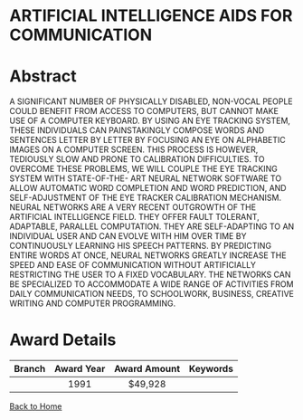 
ARTIFICIAL INTELLIGENCE AIDS FOR COMMUNICATION
==============================================

# Abstract


A SIGNIFICANT NUMBER OF PHYSICALLY DISABLED, NON-VOCAL PEOPLE COULD BENEFIT FROM ACCESS TO COMPUTERS, BUT CANNOT MAKE USE OF A COMPUTER KEYBOARD. BY USING AN EYE TRACKING SYSTEM, THESE INDIVIDUALS CAN PAINSTAKINGLY COMPOSE WORDS AND SENTENCES LETTER BY LETTER BY FOCUSING AN EYE ON ALPHABETIC IMAGES ON A COMPUTER SCREEN. THIS PROCESS IS HOWEVER, TEDIOUSLY SLOW AND PRONE TO CALIBRATION DIFFICULTIES. TO OVERCOME THESE PROBLEMS, WE WILL COUPLE THE EYE TRACKING SYSTEM WITH STATE-OF-THE- ART NEURAL NETWORK SOFTWARE TO ALLOW AUTOMATIC WORD COMPLETION AND WORD PREDICTION, AND SELF-ADJUSTMENT OF THE EYE TRACKER CALIBRATION MECHANISM. NEURAL NETWORKS ARE A VERY RECENT OUTGROWTH OF THE ARTIFICIAL INTELLIGENCE FIELD. THEY OFFER FAULT TOLERANT, ADAPTABLE, PARALLEL COMPUTATION. THEY ARE SELF-ADAPTING TO AN INDIVIDUAL USER AND CAN EVOLVE WITH HIM OVER TIME BY CONTINUOUSLY LEARNING HIS SPEECH PATTERNS. BY PREDICTING ENTIRE WORDS AT ONCE, NEURAL NETWORKS GREATLY INCREASE THE SPEED AND EASE OF COMMUNICATION WITHOUT ARTIFICIALLY RESTRICTING THE USER TO A FIXED VOCABULARY. THE NETWORKS CAN BE SPECIALIZED TO ACCOMMODATE A WIDE RANGE OF ACTIVITIES FROM DAILY COMMUNICATION NEEDS, TO SCHOOLWORK, BUSINESS, CREATIVE WRITING AND COMPUTER PROGRAMMING.  

# Award Details

|Branch|Award Year|Award Amount|Keywords|
| :---: | :---: | :---: | :---: |
||1991|$49,928||
  
  


[Back to Home](https://github.com/chrischow/dod_sbir_awards#274)